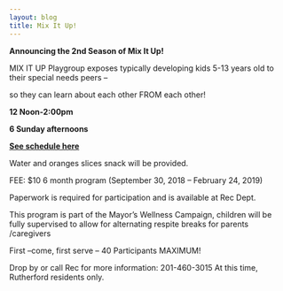 ```yaml
---
layout: blog
title: Mix It Up!
---
```


**Announcing the 2nd Season of Mix It Up!**

MIX IT UP Playgroup exposes typically developing kids 5-13 years old to their special needs peers –

so they can learn about each other FROM each other! 

**12 Noon-2:00pm**

**6 Sunday afternoons**

[**See schedule here**](https://storage.googleapis.com/static.rutherford-nj.com/recreation/posts/MIx%20it%20up%20flyer%20-%202018-2019.pdf)


Water and oranges slices snack will be provided.

FEE: $10 6 month program (September 30, 2018 – February 24, 2019)

Paperwork is required for participation and is available at Rec Dept.

This program is part of the Mayor’s Wellness Campaign, children will be fully supervised to allow for alternating respite breaks for parents /caregivers

First –come, first serve – 40 Participants MAXIMUM!

Drop by or call Rec for more information: 201-460-3015 At this time, Rutherford residents only. 
